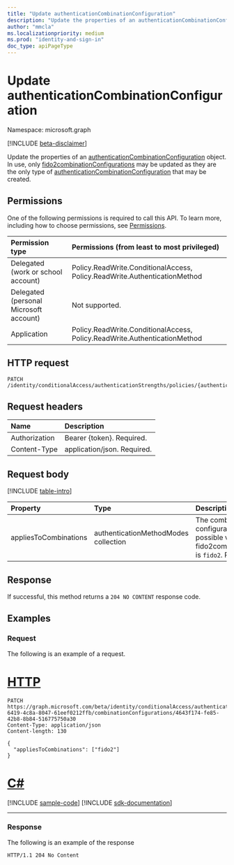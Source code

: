 ```yaml
---
title: "Update authenticationCombinationConfiguration"
description: "Update the properties of an authenticationCombinationConfiguration object."
author: "mmcla"
ms.localizationpriority: medium
ms.prod: "identity-and-sign-in"
doc_type: apiPageType
---
```


# Update authenticationCombinationConfiguration
Namespace: microsoft.graph

[!INCLUDE [beta-disclaimer](../../includes/beta-disclaimer.md)]

Update the properties of an [authenticationCombinationConfiguration](../resources/authenticationcombinationconfiguration.md) object. In use, only [fido2combinationConfigurations](../resources/fido2combinationconfiguration.md) may be updated as they are the only type of [authenticationCombinationConfiguration](../resources/authenticationcombinationconfiguration.md) that may be created.

## Permissions
One of the following permissions is required to call this API. To learn more, including how to choose permissions, see [Permissions](/graph/permissions-reference).

|Permission type|Permissions (from least to most privileged)|
|:---|:---|
|Delegated (work or school account)|Policy.ReadWrite.ConditionalAccess, Policy.ReadWrite.AuthenticationMethod|
|Delegated (personal Microsoft account)|Not supported.|
|Application|Policy.ReadWrite.ConditionalAccess, Policy.ReadWrite.AuthenticationMethod|

## HTTP request

<!-- {
  "blockType": "ignored"
}
-->
``` http
PATCH /identity/conditionalAccess/authenticationStrengths/policies/{authenticationStrengthPolicyId}/combinationConfigurations/{authenticationCombinationConfigurationId}
```

## Request headers
|Name|Description|
|:---|:---|
|Authorization|Bearer {token}. Required.|
|Content-Type|application/json. Required.|

## Request body
[!INCLUDE [table-intro](../../includes/update-property-table-intro.md)]


|Property|Type|Description|
|:---|:---|:---|
|appliesToCombinations|authenticationMethodModes collection|The combinations to which this configuration applies. The only possible value for fido2combinationConfigurations is `fido2`. Required.|



## Response

If successful, this method returns a `204 NO CONTENT` response code.

## Examples

### Request
The following is an example of a request.

# [HTTP](#tab/http)
<!-- {
  "blockType": "request",
  "name": "update_authenticationcombinationconfiguration"
}
-->
``` http
PATCH https://graph.microsoft.com/beta/identity/conditionalAccess/authenticationStrengths/policies/0e371351-6419-4c8a-8047-61eef0212ffb/combinationConfigurations/4643f174-fe85-42b8-8b84-516775750a30
Content-Type: application/json
Content-length: 130

{
  "appliesToCombinations": ["fido2"]
}
```

# [C#](#tab/csharp)
[!INCLUDE [sample-code](../includes/snippets/csharp/update-authenticationcombinationconfiguration-csharp-snippets.md)]
[!INCLUDE [sdk-documentation](../includes/snippets/snippets-sdk-documentation-link.md)]

---



### Response
The following is an example of the response
<!-- {
  "blockType": "response",
  "truncated": true,
}
-->
``` http
HTTP/1.1 204 No Content
```

